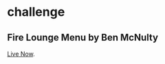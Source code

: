# challenge
## Fire Lounge Menu by Ben McNulty

[Live Now](http://benmcnulty.github.io/challenge/).
